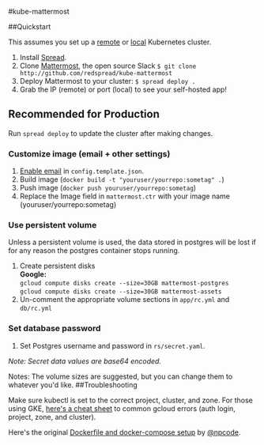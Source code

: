 #kube-mattermost

##Quickstart

This assumes you set up a <a href="https://blog.redspread.com/2016/02/04/google-container-engine-quickstart/">remote</a> or <a href="https://github.com/redspread/localkube">local</a> Kubernetes cluster.

1. Install <a href="https://github.com/redspread/spread">Spread</a>. 
2. Clone <a href="http://mattermost.com">Mattermost</a>, the open source Slack `$ git clone http://github.com/redspread/kube-mattermost`
5. Deploy Mattermost to your cluster: `$ spread deploy .`
6. Grab the IP (remote) or port (local) to see your self-hosted app!

## Recommended for Production
Run `spread deploy` to update the cluster after making changes.

### Customize image (email + other settings)
1. <a href="http://docs.mattermost.com/install/smtp-email-setup.html">Enable email</a> in `config.template.json`.
1. Build image (`docker build -t "youruser/yourrepo:sometag" .`)
1. Push image (`docker push youruser/yourrepo:sometag`)
1. Replace the Image field in `mattermost.ctr` with your image name (youruser/yourrepo:sometag)

### Use persistent volume
Unless a persistent volume is used, the data stored in postgres will be lost if for any reason the postgres container stops running. 

1. Create persistent disks  
**Google:**  
`gcloud compute disks create --size=30GB mattermost-postgres`  
`gcloud compute disks create --size=30GB mattermost-assets`  
1. Un-comment the appropriate volume sections in `app/rc.yml` and `db/rc.yml`

### Set database password
1. Set Postgres username and password in `rs/secret.yaml`. 

*Note: Secret data values are base64 encoded.*

 

Notes: The volume sizes are suggested, but you can change them to whatever you'd like.
##Troubleshooting

Make sure kubectl is set to the correct project, cluster, and zone. For those using GKE, <a href="https://blog.redspread.com/2016/01/10/gcloud-cheat-sheet/">here's a cheat sheet</a> to common gcloud errors (auth login, project, zone, and cluster).

Here's the original <a href="https://github.com/npcode/mattermost-docker">Dockerfile and docker-compose setup</a> by <a href="http://github.com/npcode">@npcode</a>.

